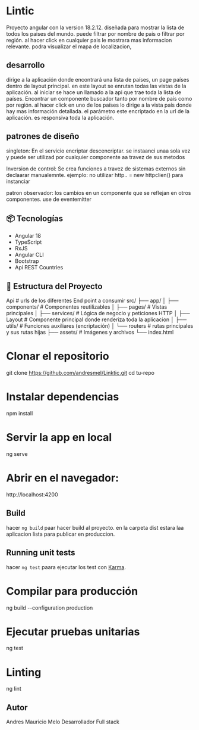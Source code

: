 # Lintic

Proyecto angular con la version 18.2.12. diseñada para mostrar la lista de todos los paises del mundo.
puede filtrar por nombre de pais o filtrar por región. al hacer click en cualquier pais le mostrara mas informacion relevante. podra visualizar el mapa de localizacion,

## desarrollo

dirige a la aplicación donde encontrará una lista de países, un page países dentro de layout principal. en este layout se enrutan todas las vistas de la aplicación.  al iniciar se hace un llamado a la api que trae toda la lista de países. Encontrar un componente buscador tanto por nombre de país como por región. al hacer click en uno de los países lo dirige a la vista país donde hay mas información detallada. el parámetro este encriptado en la url de la aplicación. es responsiva toda la aplicación.

## patrones de diseño

singleton: En el servicio encriptar descencriptar. se instaanci unaa sola vez y puede ser utilizad por cualquier componente aa travez de sus metodos

Inversion de control: Se crea funciones a travez de sistemas externos sin declaarar manualemnte.
ejemplo: no utilizar http.. = new httpclien() para instanciar

patron observador: los cambios en un componente que se reflejan en otros componentes. use de eventemitter


## 📦 Tecnologías

- Angular 18
- TypeScript
- RxJS
- Angular CLI
- Bootstrap 
- Api REST Countries

## 📂 Estructura del Proyecto

Api                       # urls de los diferentes End point a consumir
src/
├── app/
│   ├── components/       # Componentes reutilizables
│   ├── pages/            # Vistas principales
│   ├── services/         # Lógica de negocio y peticiones HTTP
│   ├── Layout            # Componente principal donde renderiza toda la aplicacion
│   ├── utils/            # Funciones auxiliares (encriptación)
│   └── routers           # rutas principales y sus rutas hijas
├── assets/               # Imágenes y  archivos 
└── index.html

# Clonar el repositorio
git clone https://github.com/andresmel/Linktic.git
cd tu-repo

# Instalar dependencias
npm install

# Servir la app en local
ng serve

# Abrir en el navegador:
http://localhost:4200



## Build

hacer `ng build` paar hacer build al proyecto. en la carpeta dist estara laa aplicacion lista para publicar en produccion.

## Running unit tests

hacer `ng test` paara ejecutar los test con [Karma](https://karma-runner.github.io).
# Compilar para producción
ng build --configuration production

# Ejecutar pruebas unitarias
ng test

# Linting
ng lint

## Autor

Andres Mauricio Melo
Desarrollador Full stack
